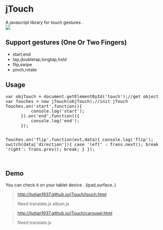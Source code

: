 <h1>jTouch</h1>

A javascript library for touch gestures .<br/>
<img src="http://liutian1937.github.io/jTouch/images/jtouch.jpg" />
<h2>Support gestures (One Or Two Fingers)</h2>
<ul>
  <li>start,end</li>
  <li>tap,doubletap,longtap,hold</li>
  <li>flip,swipe</li>
  <li>pinch,rotate</li>
</ul>

<h2>Usage</h2>
<pre>
var objTouch = document.getElementById('touch');//get object
var Touches = new jTouch(objTouch);//init jTouch
Touches.on('start',function(){
		  console.log('start');
	  }).on('end',function(){
		  console.log('end');
	  });


Touches.on('flip',function(evt,data){
	console.log('flip');
	switch(data['direction']){
		case 'left' :
			Trans.next();
			break;
		case 'right':
			Trans.prev();
			break;
		}
	});

</pre>

<h2>Demo</h2>

You can check it on your tablet device . (ipad,surface..)
<blockquote>
<a href="http://liutian1937.github.io/jTouch/touch.html" target="_blank">http://liutian1937.github.io/jTouch/touch.html</a>

Need translate.js album.js
</blockquote>

<blockquote>
<a href="http://liutian1937.github.io/jTouch/carousel.html" target="_blank">http://liutian1937.github.io/jTouch/carousel.html</a>

Need translate.js
</blockquote>


